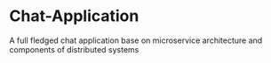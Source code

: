 # Chat-Application
A full fledged chat application base on microservice architecture and components of distributed systems
